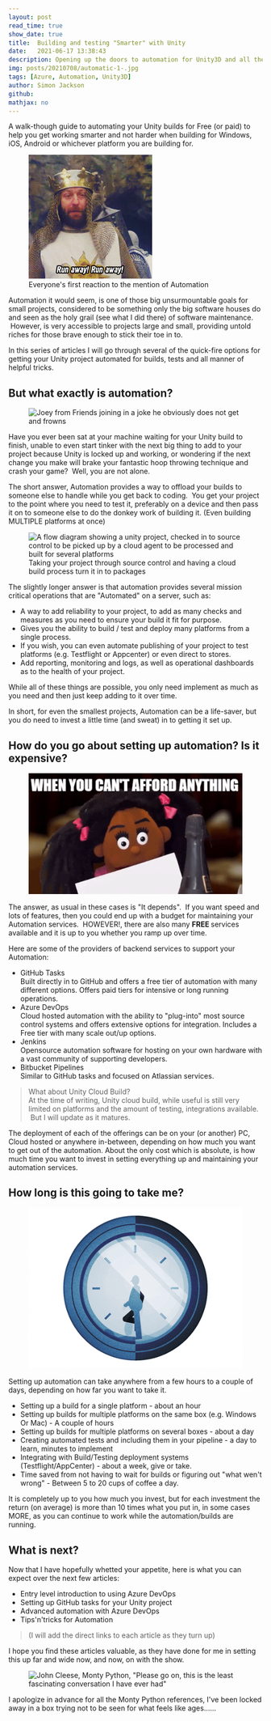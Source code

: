 ```yaml
---
layout: post
read_time: true
show_date: true
title:  Building and testing "Smarter" with Unity
date:   2021-06-17 13:38:43
description: Opening up the doors to automation for Unity3D and all the advantages it can bring.
img: posts/20210708/automatic-1-.jpg
tags: [Azure, Automation, Unity3D]
author: Simon Jackson
github:  
mathjax: no
---
```


<p>A walk-though guide to automating your Unity builds for Free (or paid) to help you get working smarter and not harder when building for Windows, iOS, Android or whichever platform you are building for.</p><figure class="kg-card kg-image-card kg-card-hascaption"><img src="/assets/img/posts/20210708/source-3-.gif" class="kg-image" alt="Monty Python and the holy grail nights &quot;Run away!!&quot;"><figcaption>Everyone's first reaction to the mention of Automation</figcaption></figure><p>Automation it would seem, is one of those big unsurmountable goals for small projects, considered to be something only the big software houses do and seen as the holy grail (see what I did there) of software maintenance.  However, is very accessible to projects large and small, providing untold riches for those brave enough to stick their toe in to.</p><p>In this series of articles I will go through several of the quick-fire options for getting your Unity project automated for builds, tests and all manner of helpful tricks.</p><h2 id="but-what-exactly-is-automation">But what exactly is automation?</h2><figure class="kg-card kg-image-card"><img src="/assets/img/posts/20210708/giphy-1--2.gif" class="kg-image" alt="Joey from Friends joining in a joke he obviously does not get and frowns"></figure><p>Have you ever been sat at your machine waiting for your Unity build to finish, unable to even start tinker with the next big thing to add to your project because Unity is locked up and working, or wondering if the next change you make will brake your fantastic hoop throwing technique and crash your game?  Well, you are not alone.</p><p>The short answer, Automation provides a way to offload your builds to someone else to handle while you get back to coding.  You get your project to the point where you need to test it, preferably on a device and then pass it on to someone else to do the donkey work of building it. (Even building MULTIPLE platforms at once)</p><figure class="kg-card kg-image-card kg-card-hascaption"><img src="/content/images/2021/07/image.png" class="kg-image" alt="A flow diagram showing a unity project, checked in to source control to be picked up by a cloud agent to be processed and built for several platforms" srcset="/content/images/size/w600/2021/07/image.png 600w, /content/images/size/w1000/2021/07/image.png 1000w, /content/images/2021/07/image.png 1272w" sizes="(min-width: 720px) 720px"><figcaption>Taking your project through source control and having a cloud build process turn it in to packages</figcaption></figure><p>The slightly longer answer is that automation provides several mission critical operations that are "Automated" on a server, such as:</p><ul><li>A way to add reliability to your project, to add as many checks and measures as you need to ensure your build it fit for purpose.</li><li>Gives you the ability to build / test and deploy many platforms from a single process.</li><li>If you wish, you can even automate publishing of your project to test platforms (e.g. Testflight or Appcenter) or even direct to stores.</li><li>Add reporting, monitoring and logs, as well as operational dashboards as to the health of your project.</li></ul><p>While all of these things are possible, you only need implement as much as you need and then just keep adding to it over time.</p><p>In short, for even the smallest projects, Automation can be a life-saver, but you do need to invest a little time (and sweat) in to getting it set up.</p><h2 id="how-do-you-go-about-setting-up-automation-is-it-expensive">How do you go about setting up automation? Is it expensive?</h2><figure class="kg-card kg-image-card"><img src="/assets/img/posts/20210708/giphy-3--1.gif" class="kg-image" alt="Little girl reading a bill with a headline &quot;when you cannot afford anything&quot;"></figure><p>The answer, as usual in these cases is "It depends".  If you want speed and lots of features, then you could end up with a budget for maintaining your Automation services.  HOWEVER!, there are also many <strong>FREE </strong>services available and it is up to you whether you ramp up over time.</p><p>Here are some of the providers of backend services to support your Automation:</p><ul><li>GitHub Tasks<br>Built directly in to GitHub and offers a free tier of automation with many different options. Offers paid tiers for intensive or long running operations.</li><li>Azure DevOps<br>Cloud hosted automation with the ability to "plug-into" most source control systems and offers extensive options for integration. Includes a Free tier with many scale out/up options.</li><li>Jenkins<br>Opensource automation software for hosting on your own hardware with a vast community of supporting developers.</li><li>Bitbucket Pipelines<br>Similar to GitHub tasks and focused on Atlassian services.</li></ul><blockquote>What about Unity Cloud Build?<br>At the time of writing, Unity cloud build, while useful is still very limited on platforms and the amount of testing, integrations available.  But I will update as it matures.</blockquote><p>The deployment of each of the offerings can be on your (or another) PC, Cloud hosted or anywhere in-between, depending on how much you want to get out of the automation. About the only cost which is absolute, is how much time you want to invest in setting everything up and maintaining your automation services.</p><h2 id="how-long-is-this-going-to-take-me">How long is this going to take me?</h2><figure class="kg-card kg-image-card"><img src="/assets/img/posts/20210708/giphy-1--1.gif" class="kg-image" alt="Man running out of time within a clock"></figure><p>Setting up automation can take anywhere from a few hours to a couple of days, depending on how far you want to take it.</p><ul><li>Setting up a build for a single platform - about an hour</li><li>Setting up builds for multiple platforms on the same box (e.g. Windows Or Mac) - A couple of hours</li><li>Setting up builds for multiple platforms on several boxes - about a day</li><li>Creating automated tests and including them in your pipeline - a day to learn, minutes to implement</li><li>Integrating with Build/Testing deployment systems (Testflight/AppCenter) - about a week, give or take.</li><li>Time saved from not having to wait for builds or figuring out "what wen't wrong" - Between 5 to 20 cups of coffee a day.</li></ul><p>It is completely up to you how much you invest, but for each investment the return (on average) is more than 10 times what you put in, in some cases MORE, as you can continue to work while the automation/builds are running.</p><h2 id="what-is-next">What is next?</h2><p>Now that I have hopefully whetted your appetite, here is what you can expect over the next few articles:</p><ul><li>Entry level introduction to using Azure DevOps</li><li>Setting up GitHub tasks for your Unity project</li><li>Advanced automation with Azure DevOps</li><li>Tips'n'tricks for Automation</li></ul><!--kg-card-begin: markdown--><blockquote>
<p>(I will add the direct links to each article as they turn up)</p>
</blockquote>
<!--kg-card-end: markdown--><p>I hope you find these articles valuable, as they have done for me in setting this up far and wide now, and now, on with the show.</p><figure class="kg-card kg-image-card"><img src="/assets/img/posts/20210708/giphy-3-.gif" class="kg-image" alt="John Cleese, Monty Python, &quot;Please go on, this is the least fascinating conversation I have ever had&quot;"></figure><p>I apologize in advance for all the Monty Python references, I've been locked away in a box trying not to be seen for what feels like ages......</p>